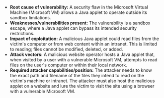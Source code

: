 - **Root cause of vulnerability:** A security flaw in the Microsoft Virtual Machine (Microsoft VM) allows a Java applet to operate outside its sandbox limitations.
- **Weaknesses/vulnerabilities present:** The vulnerability is a sandbox escape, where a Java applet can bypass its intended security restrictions.
- **Impact of exploitation:** A malicious Java applet could read files from the victim's computer or from web content within an intranet. This is limited to reading; files cannot be modified, deleted, or added.
- **Attack vectors:** A malicious website operator hosts a Java applet that, when visited by a user with a vulnerable Microsoft VM, attempts to read files on the user's computer or within their local network.
- **Required attacker capabilities/position:** The attacker needs to know the exact path and filename of the files they intend to read on the victim's machine or intranet. The attacker must also host the malicious applet on a website and lure the victim to visit the site using a browser with a vulnerable Microsoft VM.